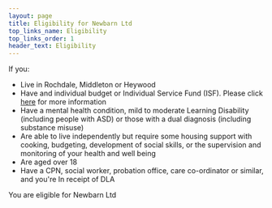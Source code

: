 ```yaml
---
layout: page
title: Eligibility for Newbarn Ltd
top_links_name: Eligibility
top_links_order: 1
header_text: Eligibility
---
```


If you:

- Live in Rochdale, Middleton or Heywood
- Have and individual budget or Individual Service Fund (ISF). Please click [here] for more information
- Have a mental health condition, mild to moderate Learning Disability (including people with ASD) or those with a dual diagnosis (including substance misuse)
- Are able to live independently but require some housing support with cooking, budgeting, development of social skills, or the supervision and monitoring of your health and well being
- Are aged over 18
- Have a CPN, social worker, probation office, care co-ordinator or similar, and you're In receipt of DLA

You are eligible for Newbarn Ltd

[here]: http://www.in-control.org.uk/publications/reports-and-discussion-papers/individual-service-funds-for-homecare.aspx
